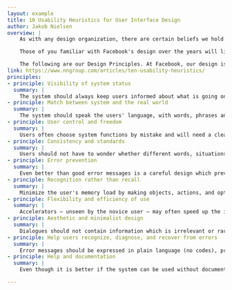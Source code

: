 ```yaml
---
layout: example
title: 10 Usability Heuristics for User Interface Design
author: Jakob Nielsen
overview: |
    As with any design organization, there are certain beliefs we hold at Facebook, certain qualities that we strive for in our work. It's what enables us to debate whether something "Is Facebook" or "Isn't Facebook," it's what allows us to evaluate whether anything we're designing could be improved. It's our Design Principles, and today we're excited to share them with you.

    Those of you familiar with Facebook's design over the years will likely not find any of our principles surprising. All the same, we've found it helpful to have these defined and written out in words, to tell the story of how our design team works and how it may be different from other design organizations. Over time we hope to go more in-depth into each principle listed here and give examples of how we've used them in our day-to-day.

    The following are our Design Principles. At Facebook, our design is...
link: https://www.nngroup.com/articles/ten-usability-heuristics/
principles:
- principle: Visibility of system status
  summary: |
    The system should always keep users informed about what is going on, through appropriate feedback within reasonable time.
- principle: Match between system and the real world
  summary: |
    The system should speak the users' language, with words, phrases and concepts familiar to the user, rather than system-oriented terms. Follow real-world conventions, making information appear in a natural and logical order.
- principle: User control and freedom
  summary: |
    Users often choose system functions by mistake and will need a clearly marked "emergency exit" to leave the unwanted state without having to go through an extended dialogue. Support undo and redo.
- principle: Consistency and standards
  summary: |
    Users should not have to wonder whether different words, situations, or actions mean the same thing. Follow platform conventions.
- principle: Error prevention
  summary: |
    Even better than good error messages is a careful design which prevents a problem from occurring in the first place. Either eliminate error-prone conditions or check for them and present users with a confirmation option before they commit to the action.
- principle: Recognition rather than recall
  summary: |
    Minimize the user's memory load by making objects, actions, and options visible. The user should not have to remember information from one part of the dialogue to another. Instructions for use of the system should be visible or easily retrievable whenever appropriate.
- principle: Flexibility and efficiency of use
  summary: |
    Accelerators — unseen by the novice user — may often speed up the interaction for the expert user such that the system can cater to both inexperienced and experienced users. Allow users to tailor frequent actions.
- principle: Aesthetic and minimalist design
  summary: |
    Dialogues should not contain information which is irrelevant or rarely needed. Every extra unit of information in a dialogue competes with the relevant units of information and diminishes their relative visibility.
- principle: Help users recognize, diagnose, and recover from errors
  summary: |
    Error messages should be expressed in plain language (no codes), precisely indicate the problem, and constructively suggest a solution.
- principle: Help and documentation
  summary: |
    Even though it is better if the system can be used without documentation, it may be necessary to provide help and documentation. Any such information should be easy to search, focused on the user's task, list concrete steps to be carried out, and not be too large.

---
```

